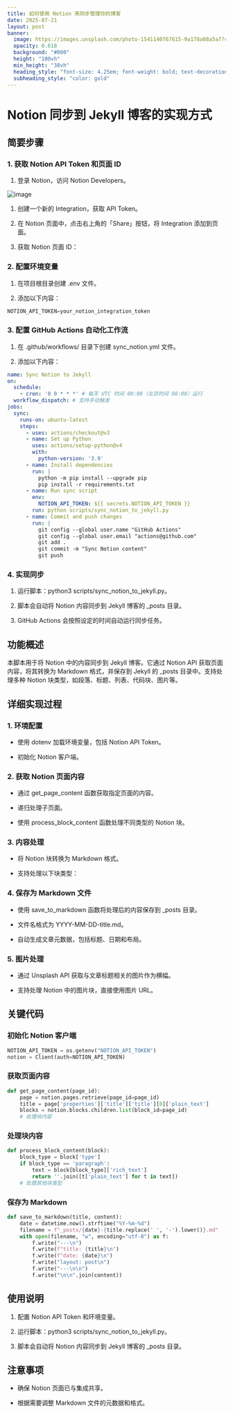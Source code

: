 ```yaml
---
title: 如何使用 Notion 来同步管理你的博客
date: 2025-07-21
layout: post
banner:
  image: https://images.unsplash.com/photo-1541140767615-9a178a08a5a7?crop=entropy&cs=tinysrgb&fit=max&fm=jpg&ixid=M3w2OTIwMzJ8MHwxfHJhbmRvbXx8fHx8fHx8fDE3NTMxMDIyMzR8&ixlib=rb-4.1.0&q=80&w=1080
  opacity: 0.618
  background: "#000"
  height: "100vh"
  min_height: "38vh"
  heading_style: "font-size: 4.25em; font-weight: bold; text-decoration: underline"
  subheading_style: "color: gold"
---
```


# Notion 同步到 Jekyll 博客的实现方式

## 简要步骤

### 1. 获取 Notion API Token 和页面 ID

1. 登录 Notion，访问 Notion Developers。

![image](https://prod-files-secure.s3.us-west-2.amazonaws.com/a7a0cc5a-89b9-4cda-8686-1fba0ca52f40/d19c1afe-dea5-4312-9333-786b0ba83054/image.png?X-Amz-Algorithm=AWS4-HMAC-SHA256&X-Amz-Content-Sha256=UNSIGNED-PAYLOAD&X-Amz-Credential=ASIAZI2LB466XA4BJZAB%2F20250721%2Fus-west-2%2Fs3%2Faws4_request&X-Amz-Date=20250721T125034Z&X-Amz-Expires=3600&X-Amz-Security-Token=IQoJb3JpZ2luX2VjELz%2F%2F%2F%2F%2F%2F%2F%2F%2F%2FwEaCXVzLXdlc3QtMiJIMEYCIQD30DNkF3BLe3nIcCeDElomnBts4vnQeMDoIMrT3CQlDAIhAJlHOwLKq1ppCDmYWS6561gLK22o1hmFdXHA8vRJpF00KogECNX%2F%2F%2F%2F%2F%2F%2F%2F%2F%2FwEQABoMNjM3NDIzMTgzODA1Igzouyr5avPRfbYyBesq3APE5JkII40jD0fRO%2F6rV8RxFQnIGETHRu7jVw7SJoF0yMK9TV%2Ffu2iK0M9fc1BIglOQmai%2Fg9w%2F6Ve%2BsZkSQm8eYjZ%2F0RTQ3GpmPGKL8MVR7%2FIkDg51IsNZU0ek6zARHe3cBT4z5g8reUiq8oyagypUCW3JG3jIuGkUxK7uwrkVcwTQHjV2i4FCO%2FpeLatbwodMrr%2FqaRXpUsw17%2BNA54tBgKFt9vhg3%2B%2Bb9xgXIDVEbu%2FCR2fRPc6%2Fy3fE5ByWNZyOvqC3QR5z%2B0s6TKVPErt%2BuPf4rrQjwBBz4OPsxn1M5jHW62%2BcjQaTDE1JQIyP55x4xzEWpLhidxQ%2B%2F%2BmWvkupckbw7%2BXoWg%2FkAj0fapIPl3XTQy7dLOnEwN4fcog2yD0OxppeeloV7vR4RcpEz%2F4%2FuhIUkixCazYrEqcfCmLg%2Bk%2BaBXVGTFYQyoi6mjt8w7NItKGSzlaCnZMzZgjzQW7KIFuanTT52ikUsi5tuRmdImIju%2FedXVhsgUe4LDpvsXF%2Fi1zHU4WiBGoIV6xaLiwh1gFTZqvNKopjWZT1zTqIUQHTu6GAKvO5rbXfo4BxRCWhSZ84K%2FlSeA%2FJKHwZO40bVxwyeBanZqQjBPRqonhxJ37wbtABuYyNXtmZ%2FjC91PjDBjqkAQpODk0JzEDf2YpfyXpWJToxu4Ok4a%2F4FVArvol5v4JkrqgvV0VzhVsFfmpBG1HmUp0GeqLwaCjlGf7NJ4kKdtbDrp5QmrMrWRapZbalqL%2F1pkobi23sgOPVYYUb9hG64VrfiZ%2FvAgKTyOkYd9ISGtzmKd%2F9BpULVyurpZy%2BL838WblHgXpz1PMi6mJ4laZjr02IgkAeJndNICj5YtRHtfJi2Z%2FR&X-Amz-Signature=95272efbafcb19863af786e0011e58e484ff3391c3f472f998fe197dc111b92c&X-Amz-SignedHeaders=host&x-amz-checksum-mode=ENABLED&x-id=GetObject)

1. 创建一个新的 Integration，获取 API Token。

1. 在 Notion 页面中，点击右上角的「Share」按钮，将 Integration 添加到页面。

1. 获取 Notion 页面 ID：


### 2. 配置环境变量

1. 在项目根目录创建 .env 文件。

1. 添加以下内容：

```javascript
NOTION_API_TOKEN=your_notion_integration_token
```

### 3. 配置 GitHub Actions 自动化工作流

1. 在 .github/workflows/ 目录下创建 sync_notion.yml 文件。

1. 添加以下内容：

```yaml
name: Sync Notion to Jekyll
on:
  schedule:
    - cron: '0 0 * * *' # 每天 UTC 时间 00:00（北京时间 08:00）运行
  workflow_dispatch: # 支持手动触发
jobs:
  sync:
    runs-on: ubuntu-latest
    steps:
      - uses: actions/checkout@v3
      - name: Set up Python
        uses: actions/setup-python@v4
        with:
          python-version: '3.9'
      - name: Install dependencies
        run: |
          python -m pip install --upgrade pip
          pip install -r requirements.txt
      - name: Run sync script
        env:
          NOTION_API_TOKEN: ${{ secrets.NOTION_API_TOKEN }}
        run: python scripts/sync_notion_to_jekyll.py
      - name: Commit and push changes
        run: |
          git config --global user.name "GitHub Actions"
          git config --global user.email "actions@github.com"
          git add .
          git commit -m "Sync Notion content"
          git push
```

### 4. 实现同步

1. 运行脚本：python3 scripts/sync_notion_to_jekyll.py。

1. 脚本会自动将 Notion 内容同步到 Jekyll 博客的 _posts 目录。

1. GitHub Actions 会按照设定的时间自动运行同步任务。

## 功能概述

本脚本用于将 Notion 中的内容同步到 Jekyll 博客。它通过 Notion API 获取页面内容，将其转换为 Markdown 格式，并保存到 Jekyll 的 _posts 目录中。支持处理多种 Notion 块类型，如段落、标题、列表、代码块、图片等。

## 详细实现过程

### 1. 环境配置

- 使用 dotenv 加载环境变量，包括 Notion API Token。

- 初始化 Notion 客户端。

### 2. 获取 Notion 页面内容

- 通过 get_page_content 函数获取指定页面的内容。

- 递归处理子页面。

- 使用 process_block_content 函数处理不同类型的 Notion 块。

### 3. 内容处理

- 将 Notion 块转换为 Markdown 格式。

- 支持处理以下块类型：


### 4. 保存为 Markdown 文件

- 使用 save_to_markdown 函数将处理后的内容保存到 _posts 目录。

- 文件名格式为 YYYY-MM-DD-title.md。

- 自动生成文章元数据，包括标题、日期和布局。

### 5. 图片处理

- 通过 Unsplash API 获取与文章标题相关的图片作为横幅。

- 支持处理 Notion 中的图片块，直接使用图片 URL。

## 关键代码

### 初始化 Notion 客户端

```python
NOTION_API_TOKEN = os.getenv("NOTION_API_TOKEN")
notion = Client(auth=NOTION_API_TOKEN)
```

### 获取页面内容

```python
def get_page_content(page_id):
    page = notion.pages.retrieve(page_id=page_id)
    title = page['properties']['title']['title'][0]['plain_text']
    blocks = notion.blocks.children.list(block_id=page_id)
    # 处理块内容
```

### 处理块内容

```python
def process_block_content(block):
    block_type = block['type']
    if block_type == 'paragraph':
        text = block[block_type]['rich_text']
        return ''.join([t['plain_text'] for t in text])
    # 处理其他块类型
```

### 保存为 Markdown

```python
def save_to_markdown(title, content):
    date = datetime.now().strftime("%Y-%m-%d")
    filename = f"_posts/{date}-{title.replace(' ', '-').lower()}.md"
    with open(filename, "w", encoding="utf-8") as f:
        f.write("---\n")
        f.write(f"title: {title}\n")
        f.write(f"date: {date}\n")
        f.write("layout: post\n")
        f.write("---\n\n")
        f.write("\n\n".join(content))
```

## 使用说明

1. 配置 Notion API Token 和环境变量。

1. 运行脚本：python3 scripts/sync_notion_to_jekyll.py。

1. 脚本会自动将 Notion 内容同步到 Jekyll 博客的 _posts 目录。

## 注意事项

- 确保 Notion 页面已与集成共享。

- 根据需要调整 Markdown 文件的元数据和格式。